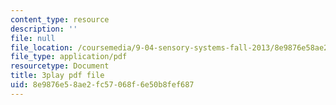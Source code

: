 ```yaml
---
content_type: resource
description: ''
file: null
file_location: /coursemedia/9-04-sensory-systems-fall-2013/8e9876e58ae2fc57068f6e50b8fef687_vPXTDpXwBs0.pdf
file_type: application/pdf
resourcetype: Document
title: 3play pdf file
uid: 8e9876e5-8ae2-fc57-068f-6e50b8fef687
---
```

